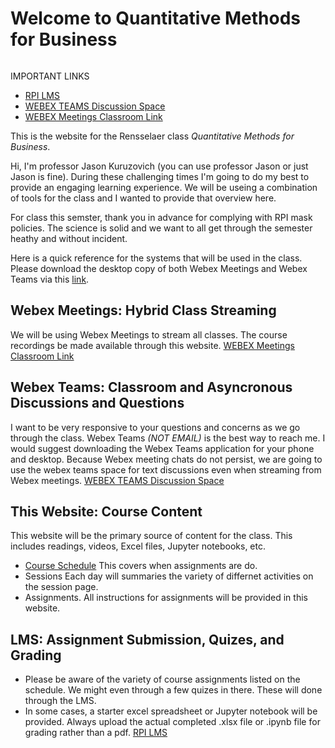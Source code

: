 Welcome to Quantitative Methods for Business
============================
```{tableofcontents}
```
IMPORTANT LINKS
- [RPI LMS](https://lms.rpi.edu/)
- [WEBEX TEAMS Discussion Space](https://eurl.io/#YnuX1CwNt)
- [WEBEX Meetings Classroom Link](https://rensselaer.webex.com/meet/kuruzj)


This is the website for the Rensselaer class *Quantitative Methods for Business*.

Hi, I'm professor Jason Kuruzovich (you can use professor Jason or just Jason is fine). During these challenging times I'm going to do my best to provide an engaging learning experience. We will be useing a combination of tools for the class and I wanted to provide that overview here.

For class this semster, thank you in advance for complying with RPI mask policies. The science is solid and we want to all get through the semester heathy and without incident.

Here is a quick reference for the systems that will be used in the class.  Please download the desktop copy of both Webex Meetings and Webex Teams via this [link](https://www.webex.com/downloads.html).

## Webex Meetings: Hybrid Class Streaming  
We will be using Webex Meetings to stream all classes.  The course recordings be made available through this website.
[WEBEX Meetings Classroom Link](https://rensselaer.webex.com/meet/kuruzj)

## Webex Teams: Classroom and Asyncronous Discussions and Questions
I want to be very responsive to your questions and concerns as we go through the class.  Webex Teams *(NOT EMAIL)* is the best way to reach me.  I would suggest downloading the Webex Teams application for your phone and desktop.  Because Webex meeting chats do not persist, we are going to use the webex teams space for text discussions even when streaming from Webex meetings.
[WEBEX TEAMS Discussion Space](https://eurl.io/#YnuX1CwNt)

## This Website: Course Content
This website will be the primary source of content for the class. This includes readings, videos, Excel files, Jupyter notebooks, etc.
  - [Course Schedule](./content/schedule.md)  This covers when assignments are do.
  - Sessions Each day will summaries the variety of differnet activities on the session page.
  - Assignments. All instructions for assignments will be provided in this website.  

## LMS: Assignment Submission, Quizes, and Grading
  - Please be aware of the variety of course assignments listed on the schedule. We might even through a few quizes in there. These will done through the LMS.
  - In some cases, a starter excel spreadsheet or Jupyter notebook will be provided. Always upload the actual completed .xlsx file or .ipynb file for grading rather than a pdf.
[RPI LMS](https://lms.rpi.edu/)     
